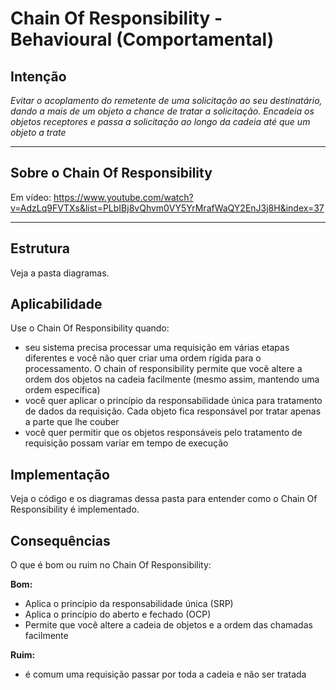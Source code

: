 # Chain Of Responsibility - Behavioural (Comportamental)

## Intenção

_Evitar o acoplamento do remetente de uma solicitação ao seu destinatário, dando a mais de um objeto a chance de tratar a solicitação. Encadeia os objetos receptores e passa a solicitação ao longo da cadeia até que um objeto a trate_

---

## Sobre o Chain Of Responsibility

Em vídeo: https://www.youtube.com/watch?v=AdzLq9FVTXs&list=PLbIBj8vQhvm0VY5YrMrafWaQY2EnJ3j8H&index=37

---

## Estrutura

Veja a pasta diagramas.

## Aplicabilidade

Use o Chain Of Responsibility quando:

-   seu sistema precisa processar uma requisição em várias etapas diferentes e você não quer criar uma ordem rígida para o processamento. O chain of responsibility permite que você altere a ordem dos objetos na cadeia facilmente (mesmo assim, mantendo uma ordem específica)
-   você quer aplicar o princípio da responsabilidade única para tratamento de dados da requisição. Cada objeto fica responsável por tratar apenas a parte que lhe couber
-   você quer permitir que os objetos responsáveis pelo tratamento de requisição possam variar em tempo de execução

## Implementação

Veja o código e os diagramas dessa pasta para entender como o Chain Of Responsibility é implementado.

## Consequências

O que é bom ou ruim no Chain Of Responsibility:

**Bom:**

-   Aplica o princípio da responsabilidade única (SRP)
-   Aplica o princípio do aberto e fechado (OCP)
-   Permite que você altere a cadeia de objetos e a ordem das chamadas facilmente

**Ruim:**

-   é comum uma requisição passar por toda a cadeia e não ser tratada
